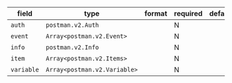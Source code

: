 | field | type | format | required | default | description |
|---|---|---|---|---|---|
| `auth` | `postman.v2.Auth` |  | N |  |  |
| `event` | `Array<postman.v2.Event>` |  | N |  |
| `info` | `postman.v2.Info` |  | N |  |  |
| `item` | `Array<postman.v2.Items>` |  | N |  |
| `variable` | `Array<postman.v2.Variable>` |  | N |  |
